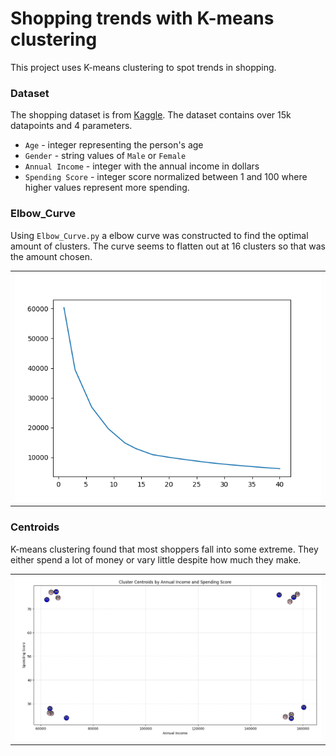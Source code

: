 # Shopping trends with K-means clustering
This project uses K-means clustering to spot trends in shopping.
### Dataset
The shopping dataset is from [Kaggle](https://www.kaggle.com/datasets/zubairmustafa/shopping-mall-customer-segmentation-data).
The dataset contains over 15k datapoints and 4 parameters.
- `Age` - integer representing the person's age
- `Gender` - string values of `Male` or `Female`
- `Annual Income` - integer with the annual income in dollars
- `Spending Score` - integer score normalized between 1 and 100 where higher values represent more spending.

### Elbow_Curve
Using `Elbow_Curve.py` a elbow curve was constructed to find the optimal amount of clusters. The curve seems to flatten out at 16 clusters so that was the amount chosen.
<table>
  <tr>
    <td><img src="Images/Elbow_Curve.png" width="100%"/></td>
  </tr>
</table>

### Centroids
K-means clustering found that most shoppers fall into some extreme. They either spend a lot of money or vary little despite how much they make. 
<table>
  <tr>
    <td><img src="Images/Cluster_Centroids.png" width="100%"/></td>
  </tr>
</table>
